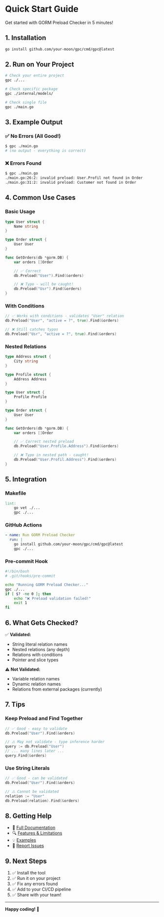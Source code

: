 # Quick Start Guide

Get started with GORM Preload Checker in 5 minutes!

## 1. Installation

```bash
go install github.com/your-moon/gpc/cmd/gpc@latest
```

## 2. Run on Your Project

```bash
# Check your entire project
gpc ./...

# Check specific package
gpc ./internal/models/

# Check single file
gpc ./main.go
```

## 3. Example Output

### ✅ No Errors (All Good!)

```bash
$ gpc ./main.go
# (no output - everything is correct)
```

### ❌ Errors Found

```bash
$ gpc ./main.go
./main.go:26:2: invalid preload: User.Profil not found in Order
./main.go:31:2: invalid preload: Customer not found in Order
```

## 4. Common Use Cases

### Basic Usage

```go
type User struct {
    Name string
}

type Order struct {
    User User
}

func GetOrders(db *gorm.DB) {
    var orders []Order

    // ✅ Correct
    db.Preload("User").Find(&orders)

    // ❌ Typo - will be caught!
    db.Preload("Usr").Find(&orders)
}
```

### With Conditions

```go
// ✅ Works with conditions - validates "User" relation
db.Preload("User", "active = ?", true).Find(&orders)

// ❌ Still catches typos
db.Preload("Usr", "active = ?", true).Find(&orders)
```

### Nested Relations

```go
type Address struct {
    City string
}

type Profile struct {
    Address Address
}

type User struct {
    Profile Profile
}

type Order struct {
    User User
}

func GetOrders(db *gorm.DB) {
    var orders []Order

    // ✅ Correct nested preload
    db.Preload("User.Profile.Address").Find(&orders)

    // ❌ Typo in nested path - caught!
    db.Preload("User.Profil.Address").Find(&orders)
}
```

## 5. Integration

### Makefile

```makefile
lint:
	go vet ./...
	gpc ./...
```

### GitHub Actions

```yaml
- name: Run GORM Preload Checker
  run: |
    go install github.com/your-moon/gpc/cmd/gpc@latest
    gpc ./...
```

### Pre-commit Hook

```bash
#!/bin/bash
# .git/hooks/pre-commit

echo "Running GORM Preload Checker..."
gpc ./...
if [ $? -ne 0 ]; then
    echo "❌ Preload validation failed!"
    exit 1
fi
```

## 6. What Gets Checked?

✅ **Validated:**

- String literal relation names
- Nested relations (any depth)
- Relations with conditions
- Pointer and slice types

⚠️ **Not Validated:**

- Variable relation names
- Dynamic relation names
- Relations from external packages (currently)

## 7. Tips

### Keep Preload and Find Together

```go
// ✅ Good - easy to validate
db.Preload("User").Find(&orders)

// ⚠️ May not validate - type inference harder
query := db.Preload("User")
// ... many lines later ...
query.Find(&orders)
```

### Use String Literals

```go
// ✅ Good - can be validated
db.Preload("User").Find(&orders)

// ⚠️ Cannot be validated
relation := "User"
db.Preload(relation).Find(&orders)
```

## 8. Getting Help

- 📖 [Full Documentation](README.md)
- 🔍 [Features & Limitations](docs/FEATURES.md)
- 💡 [Examples](examples/)
- 🐛 [Report Issues](https://github.com/your-moon/gpc/issues)

## 9. Next Steps

1. ✅ Install the tool
2. ✅ Run it on your project
3. ✅ Fix any errors found
4. ✅ Add to your CI/CD pipeline
5. ✅ Share with your team!

---

**Happy coding! 🚀**
